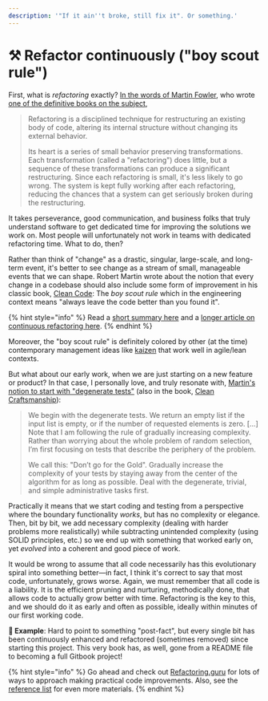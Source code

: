 ```yaml
---
description: '"If it ain''t broke, still fix it". Or something.'
---
```


# ⚒ Refactor continuously ("boy scout rule")

First, what is _refactoring_ exactly? [In the words of Martin Fowler](https://refactoring.com), who wrote [one of the definitive books on the subject](https://www.amazon.com/Refactoring-Improving-Existing-Addison-Wesley-Signature/dp/0134757599),

> Refactoring is a disciplined technique for restructuring an existing body of code, altering its internal structure without changing its external behavior.
>
> Its heart is a series of small behavior preserving transformations. Each transformation (called a "refactoring") does little, but a sequence of these transformations can produce a significant restructuring. Since each refactoring is small, it's less likely to go wrong. The system is kept fully working after each refactoring, reducing the chances that a system can get seriously broken during the restructuring.

It takes perseverance, good communication, and business folks that truly understand software to get dedicated time for improving the solutions we work on. Most people will unfortunately not work in teams with dedicated refactoring time. What to do, then?

Rather than think of "change" as a drastic, singular, large-scale, and long-term event, it's better to see change as a stream of small, manageable events that we can shape. Robert Martin wrote about the notion that every change in a codebase should also include some form of improvement in his classic book, [Clean Code](https://www.amazon.com/Clean-Code-Handbook-Software-Craftsmanship/dp/0132350882/): The _boy scout rule_ which in the engineering context means "always leave the code better than you found it".

{% hint style="info" %}
Read a [short summary here](https://matheus.ro/2017/12/11/clean-code-boy-scout-rule/) and a [longer article on continuous refactoring here](https://www.codit.eu/blog/continuous-refactoring/).
{% endhint %}

Moreover, the "boy scout rule" is definitely colored by other (at the time) contemporary management ideas like [kaizen](https://en.wikipedia.org/wiki/Kaizen) that work well in agile/lean contexts.

But what about our early work, when we are just starting on a new feature or product? In that case, I personally love, and truly resonate with, [Martin's notion to start with "degenerate tests"](https://blog.cleancoder.com/uncle-bob/2019/06/08/TestsAndTypes.html) (also in the book, [Clean Craftsmanship](https://www.amazon.com/Clean-Craftsmanship-Disciplines-Standards-Ethics/dp/013691571X)):

> We begin with the degenerate tests. We return an empty list if the input list is empty, or if the number of requested elements is zero. \[...] Note that I am following the rule of gradually increasing complexity. Rather than worrying about the whole problem of random selection, I’m first focusing on tests that describe the periphery of the problem.
>
> We call this: "Don’t go for the Gold". Gradually increase the complexity of your tests by staying away from the center of the algorithm for as long as possible. Deal with the degenerate, trivial, and simple administrative tasks first.

Practically it means that we start coding and testing from a perspective where the boundary functionality _works_, but has no complexity or elegance. Then, bit by bit, we add necessary complexity (dealing with harder problems more realistically) while subtracting unintended complexity (using SOLID principles, etc.) so we end up with something that worked early on, yet _evolved_ into a coherent and good piece of work.

It would be wrong to assume that all code necessarily has this evolutionary spiral into something better—in fact, I think it's correct to say that most code, unfortunately, grows worse. Again, we must remember that all code is a liability. It is the efficient pruning and nurturing, methodically done, that allows code to actually grow better with time. Refactoring is the key to this, and we should do it as early and often as possible, ideally within minutes of our first working code.

**🎯 Example**: Hard to point to something "post-fact", but every single bit has been continuously enhanced and refactored (sometimes removed) since starting this project. This very book has, as well, gone from a README file to becoming a full Gitbook project!

{% hint style="info" %}
Go ahead and check out [Refactoring.guru](https://refactoring.guru) for lots of ways to approach making practical code improvements. Also, see the [reference list](tips-and-references.md) for even more materials.
{% endhint %}
